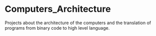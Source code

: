 # Computers_Architecture
Projects about the architecture of the computers and the translation of programs from binary code to high level language.
